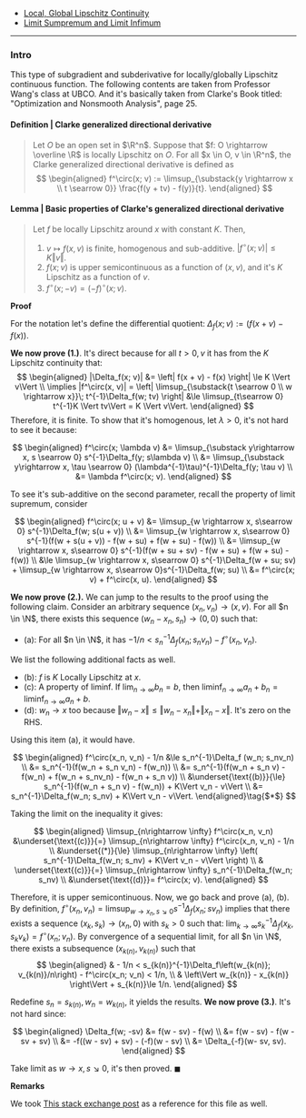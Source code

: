 - [Local, Global Lipschitz Continuity](AMATH%20516%20Numerical%20Optimizations/Background/Local,%20Global%20Lipschitz%20Continuity.md)
- [Limit Sumpremum and Limit Infimum](MATH%20000%20Math%20Essential/Analysis/Limit%20Sumpremum%20and%20Limit%20Infimum.md)

---
### **Intro**

This type of subgradient and subderivative for locally/globally Lipschitz continuous function. 
The following contents are taken from Professor Wang's class at UBCO. 
And it's basically taken from Clarke's Book titled: "Optimization and Nonsmooth Analysis", page 25. 

#### **Definition | Clarke generalized directional derivative**
> Let $O$ be an open set in $\R^n$. 
> Suppose that $f: O \rightarrow \overline \R$ is locally Lipschitz on $O$. 
> For all $x \in O, v \in \R^n$, the Clarke generalized directional derivative is defined as
> $$
> \begin{aligned}
>     f^\circ(x; v) := \limsup_{\substack{y \rightarrow x \\ t \searrow 0}}
>     \frac{f(y + tv) - f(y)}{t}. 
> \end{aligned}
> $$

#### **Lemma | Basic properties of Clarke's generalized directional derivative**
> Let $f$ be locally Lipschitz around $x$ with constant $K$. 
> Then, 
> 1. $v \mapsto f(x, v)$ is finite, homogenous and sub-additive. $|f^\circ (x; v)|\le K \Vert v\Vert$. 
> 2. $f(x; v)$ is upper semicontinuous as a function of $(x, v)$, and it's $K$ Lipschitz as a function of $v$. 
> 3. $f^\circ(x; -v) = (-f)^\circ(x; v)$. 

**Proof**

For the notation let's define the differential quotient: $\Delta_f(x; v) := (f(x + v) - f(x))$. 

**We now prove (1.)**. 
It's direct because for all $t > 0, v$ it has from the $K$ Lipschitz continuity that: 
$$
\begin{aligned}
    |\Delta_f(x; v)| &= 
    \left|
        f(x + v) - f(x)
    \right| \le K \Vert v\Vert
    \\
    \implies 
    |f^\circ(x, v)| =
    \left| 
        \limsup_{\substack{t \searrow 0 \\ w \rightarrow x}}\;
        t^{-1}\Delta_f(w; tv) 
    \right|
    &\le
    \limsup_{t\searrow 0} t^{-1}K \Vert tv\Vert = K \Vert v\Vert. 
\end{aligned}
$$
Therefore, it is finite. 
To show that it's homogenous, let $\lambda > 0$, it's not hard to see it because: 

$$
\begin{aligned}
    f^\circ(x; \lambda v) &= 
    \limsup_{\substack y\rightarrow x, s \searrow 0} 
    s^{-1}\Delta_f(y; s\lambda v)
    \\
    &= \limsup_{\substack y\rightarrow x, \tau \searrow 0} 
    (\lambda^{-1}\tau)^{-1}\Delta_f(y; \tau v)
    \\
    &= \lambda f^\circ(x; v). 
\end{aligned}
$$

To see it's sub-additive on the second parameter, recall the property of limit supremum, consider

$$
\begin{aligned}
    f^\circ(x; u + v) &= 
    \limsup_{w \rightarrow x, s\searrow 0} s^{-1}\Delta_f(w; s(u + v))
    \\
    &= \limsup_{w \rightarrow x, s\searrow 0}
    s^{-1}(f(w + s(u + v)) - f(w + su) + f(w + su) - f(w))
    \\
    &= 
    \limsup_{w \rightarrow x, s\searrow 0}
    s^{-1}(f(w + su + sv) - f(w + su) + f(w + su) - f(w))
    \\
    &\le \limsup_{w \rightarrow x, s\searrow 0} s^{-1}\Delta_f(w + su; sv)
    + \limsup_{w \rightarrow x, s\searrow 0}s^{-1}\Delta_f(w; su)
    \\
    &= f^\circ(x; v) + f^\circ(x, u). 
\end{aligned}
$$

**We now prove (2.).** 
We can jump to the results to the proof using the following claim. 
Consider an arbitrary sequence $(x_n, v_n)\rightarrow (x, v)$. 
For all $n \in \N$, there exists this sequence $(w_n - x_n, s_n)\rightarrow (0, 0)$ such that: 
- (a): For all $n \in \N$, it has $-1/n < s_n^{-1}\Delta_f(x_n; s_nv_n) - f^\circ (x_n, v_n)$. 

We list the following additional facts as well. 

- (b): $f$ is $K$ Locally Lipschitz at $x$. 
- (c): A property of liminf. If $\lim_{n\rightarrow \infty}b_n = b$, then $\liminf_{n\rightarrow \infty} a_n + b_n = \liminf_{n\rightarrow \infty} a_n + b$. 
- (d): $w_n \rightarrow x$ too because $\Vert w_n  - x\Vert \le \Vert w_n - x_n\Vert + \Vert x_n - x\Vert$. It's zero on the RHS. 

Using this item (a), it would have. 

$$
\begin{aligned}
    f^\circ(x_n, v_n) - 1/n &\le 
    s_n^{-1}\Delta_f (w_n; s_nv_n) 
    \\
    &= s_n^{-1}(f(w_n + s_n v_n) - f(w_n))
    \\
    &= s_n^{-1}(f(w_n + s_n v) - f(w_n) + f(w_n + s_nv_n) - f(w_n + s_n v))
    \\
    &\underset{\text{(b)}}{\le} 
    s_n^{-1}(f(w_n + s_n v) - f(w_n)) + K\Vert v_n - v\Vert
    \\
    &= s_n^{-1}\Delta_f(w_n; s_nv) + K\Vert v_n - v\Vert. 
\end{aligned}\tag{$*$}
$$

Taking the limit on the inequality it gives:

$$
\begin{aligned}
    \limsup_{n\rightarrow \infty} f^\circ(x_n, v_n) 
    &\underset{\text{(c)}}{=} 
    \limsup_{n\rightarrow \infty} f^\circ(x_n, v_n) - 1/n
    \\
    &\underset{(*)}{\le} 
    \limsup_{n\rightarrow \infty}
    \left(
        s_n^{-1}\Delta_f(w_n; s_nv) 
        + K\Vert v_n - v\Vert
    \right)
    \\
    & \underset{\text{(c)}}{=}
    \limsup_{n\rightarrow \infty}
    s_n^{-1}\Delta_f(w_n; s_nv) 
    \\
    &\underset{\text{(d)}}= 
    f^\circ(x; v). 
\end{aligned}
$$

Therefore, it is upper semicontinuous. 
Now, we go back and prove (a), (b). 
By definition, $f^\circ(x_n, v_n) = \limsup_{w\rightarrow x_n, s \searrow 0} s^{-1}\Delta_f(x_n; sv_n)$ implies that there exists a sequence $(x_k, s_k)\rightarrow (x_n, 0)$ with $s_k > 0$ such that: $\lim_{k\rightarrow \infty}s_k^{-1}\Delta_f(x_k, s_kv_k) = f^\circ(x_n; v_n)$. 
By convergence of a sequential limit, for all $n \in \N$, there exists a subsequence $(x_{k(n)}, v_{k(n)})$ such that
$$
\begin{aligned}
    & - 1/n < s_{k(n)}^{-1}\Delta_f\left(w_{k(n)}; v_{k(n)}/n\right) - f^\circ(x_n; v_n) < 1/n, 
    \\
    & \left\Vert
        w_{k(n)} - x_{k(n)}
    \right\Vert + s_{k(n)}\le 1/n. 
\end{aligned}
$$

Redefine $s_n = s_{k(n)}, w_n = w_{k(n)}$, it yields the results. 
**We now prove (3.)**. 
It's not hard since: 

$$
\begin{aligned}
    \Delta_f(w; -sv) &= 
    f(w - sv) - f(w) 
    \\
    &= f(w - sv) - f(w - sv + sv)
    \\
    &= -f((w - sv) + sv) - (-f)(w - sv)
    \\
    &= \Delta_{-f}(w- sv, sv). 
\end{aligned}
$$

Take limit as $w \rightarrow x, s \searrow 0$, it's then proved. 
$\blacksquare$

**Remarks**

We took [This stack exchange post](https://math.stackexchange.com/questions/4017434/proof-that-generalized-directional-derivative-is-upper-semicontinuous) as a reference for this file as well. 
